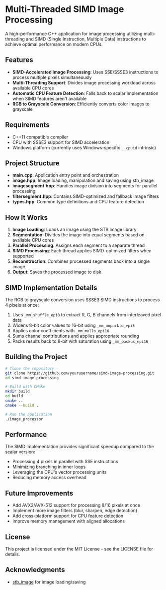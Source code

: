 # Multi-Threaded SIMD Image Processing

A high-performance C++ application for image processing utilizing multi-threading and SIMD (Single Instruction, Multiple Data) instructions to achieve optimal performance on modern CPUs.

## Features

- **SIMD-Accelerated Image Processing**: Uses SSE/SSSE3 instructions to process multiple pixels simultaneously
- **Multi-Threading Support**: Divides image processing workload across available CPU cores
- **Automatic CPU Feature Detection**: Falls back to scalar implementation when SIMD features aren't available
- **RGB to Grayscale Conversion**: Efficiently converts color images to grayscale

## Requirements

- C++11 compatible compiler
- CPU with SSSE3 support for SIMD acceleration
- Windows platform (currently uses Windows-specific `__cpuid` intrinsic)

## Project Structure

- **main.cpp**: Application entry point and orchestration
- **image.hpp**: Image loading, manipulation and saving using stb_image
- **imagesegment.hpp**: Handles image division into segments for parallel processing
- **filtersegment.hpp**: Contains SIMD-optimized and fallback image filters
- **types.hpp**: Common type definitions and CPU feature detection

## How It Works

1. **Image Loading**: Loads an image using the STB image library
2. **Segmentation**: Divides the image into equal segments based on available CPU cores
3. **Parallel Processing**: Assigns each segment to a separate thread
4. **SIMD Processing**: Each thread applies SIMD-optimized filters when supported
5. **Reconstruction**: Combines processed segments back into a single image
6. **Output**: Saves the processed image to disk

## SIMD Implementation Details

The RGB to grayscale conversion uses SSSE3 SIMD instructions to process 4 pixels at once:

1. Uses `_mm_shuffle_epi8` to extract R, G, B channels from interleaved pixel data
2. Widens 8-bit color values to 16-bit using `_mm_unpacklo_epi8`
3. Applies color coefficients with `_mm_mullo_epi16`
4. Sums channel contributions and applies appropriate rounding
5. Packs results back to 8-bit with saturation using `_mm_packus_epi16`

## Building the Project

```bash
# Clone the repository
git clone https://github.com/yourusername/simd-image-processing.git
cd simd-image-processing

# Build with CMake
mkdir build
cd build
cmake ..
cmake --build .

# Run the application
./image_processor
```

## Performance

The SIMD implementation provides significant speedup compared to the scalar version:
- Processing 4 pixels in parallel with SSE instructions
- Minimizing branching in inner loops
- Leveraging the CPU's vector processing units
- Reducing memory access overhead

## Future Improvements

- Add AVX2/AVX-512 support for processing 8/16 pixels at once
- Implement more image filters (blur, sharpen, edge detection)
- Add cross-platform support for CPU feature detection
- Improve memory management with aligned allocations

## License

This project is licensed under the MIT License - see the LICENSE file for details.

## Acknowledgments

- [stb_image](https://github.com/nothings/stb) for image loading/saving
